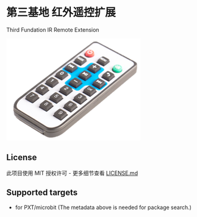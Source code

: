 # 第三基地 红外遥控扩展
Third Fundation IR Remote Extension

![remote control](./ir_remote.png?raw=true "remote control")

## License

此项目使用 MIT 授权许可 - 更多细节查看 [LICENSE.md](LICENSE.md)

## Supported targets

* for PXT/microbit
(The metadata above is needed for package search.)
